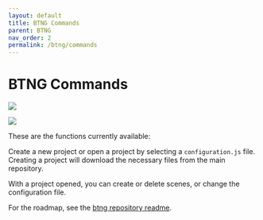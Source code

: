 ```yaml
---
layout: default
title: BTNG Commands
parent: BTNG
nav_order: 2
permalink: /btng/commands
---
```


# BTNG Commands

![](https://bodzaital.github.io/btif/assets/images/unopened.png)

![](https://bodzaital.github.io/btif/assets/images/openwithconf.png)

These are the functions currently available:

Create a new project or open a project by selecting a `configuration.js` file. Creating a project will download the necessary files from the main repository.

With a project opened, you can create or delete scenes, or change the configuration file.

For the roadmap, see the [btng repository readme](https://github.com/bodzaital/btng/blob/main/README.md).